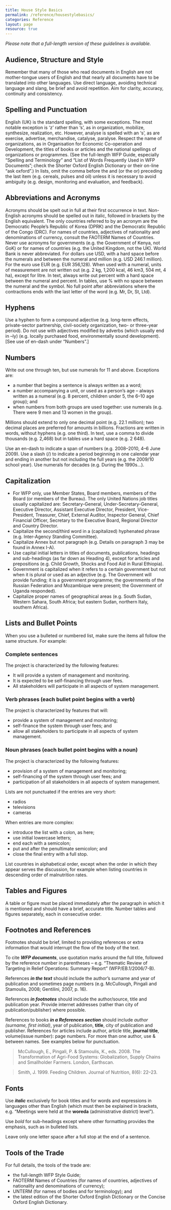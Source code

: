 ```yaml
---
title: House Style Basics
permalink: /reference/housestylebasics/
categories: Reference
layout: page
resource: true
---
```


_Please note that a full-length version of these guidelines is available._

## Audience, Structure and Style
Remember that many of those who read documents in English are not mother-tongue users of English and that nearly all documents have to be translated into other languages. Use direct language, avoiding technical language and slang, be brief and avoid repetition. Aim for clarity, accuracy, continuity and consistency. 

## Spelling and Punctuation
English (UK) is the standard spelling, with some exceptions. The most notable exception is ‘z’ rather than ‘s’, as in organization, mobilize, synthesize, realization, etc. However, analyse is spelled with an ‘s’, as are exercise, advertise, merchandise, catalyse, paralyse. Respect the name of organizations, as in Organisation for Economic Co-operation and Development, the titles of books or articles and the national spellings of organizations or programmes. (See the full-length WFP Guide, especially “Spelling and Terminology” and “List of Words Frequently Used in WFP Documents”; check the Shorter Oxford English Dictionary or their on-line “ask oxford”.)
In lists, omit the comma before the and (or the or) preceding the last item (e.g. cereals, pulses and oil) unless it is necessary to avoid ambiguity (e.g. design, monitoring and evaluation, and feedback).

## Abbreviations and Acronyms
Acronyms should be spelt out in full at their first occurrence in text. 
Non-English acronyms should be spelled out in italic, followed in brackets by the English equivalent.
The only countries referred to by an acronym are the Democratic People’s Republic of Korea (DPRK) and the Democratic Republic of the Congo (DRC). For names of countries, adjectives of nationality and denominations of currency, consult the FAOTERM Names of Countries. 
Never use acronyms for governments (e.g. the Government of Kenya, not GoK) or for names of countries (e.g. the United Kingdom, not the UK). World Bank is never abbreviated.
For dollars use USD, with a hard space before the numerals and between the numeral and million (e.g. USD 246.1 million). For the euro use EUR (e.g. EUR 356,128).
When used with a numeral, units of measurement are not written out (e.g. 2 kg, 1,200 kcal, 46 km3, 504 mt, 4 ha), except for litre.
In text, always write out percent with a hard space between the numeral and percent. In tables, use % with no space between the numeral and the symbol.
No full point after abbreviations where the contractions ends with the last letter of the word (e.g. Mr, Dr, St, Ltd).

## Hyphens
Use a hyphen to form a compound adjective (e.g. long-term effects, private-sector partnership, civil-society organization, two- or three-year period). Do not use with adjectives modified by adverbs (which usually end in –ly) (e.g. locally purchased food, environmentally sound development). [See use of en-dash under “Numbers”.]

## Numbers
Write out one through ten, but use numerals for 11 and above. Exceptions are:

* a number that begins a sentence is always written as a word;
* a number accompanying a unit, or used as a person’s age – always written as a
numeral (e.g. 8 percent, children under 5, the 6–10 age group); and
* when numbers from both groups are used together: use numerals (e.g. There were 9
men and 13 women in the group).

Millions should extend to only one decimal point (e.g. 22.1 million); two decimal places are preferred for amounts in billions. Fractions are written in words, without hyphens (e.g. one third). In text, use a comma to divide thousands (e.g. 2,468) but in tables use a hard space (e.g. 2 648).

Use an en-dash to indicate a span of numbers (e.g. 2008–2010, 4–6 June 2009). Use a slash (/) to indicate a period beginning in one calendar year and ending in another but not including the full years (e.g. the 2009/10 school year). Use numerals for decades (e.g. During the 1990s...).

## Capitalization
* For WFP only, use Member States, Board members, members of the Board (or members of the Bureau). The only United Nations job titles usually capitalized are: Secretary-General, Under-Secretary-General, Executive Director, Assistant Executive Director, President, Vice-President, Treasurer, Chief, External Auditor, Inspector General, Chief Financial Officer, Secretary to the Executive Board, Regional Director and Country Director.
* Capitalize the second/third word in a (capitalized) hyphenated phrase (e.g. Inter-Agency Standing Committee).
* Capitalize Annex but not paragraph (e.g. Details on paragraph 3 may be found in Annex I-A).
* Use capital initial letters in titles of documents, publications, headings and sub-headings (as far down as Heading 4), except for articles and prepositions (e.g. Child Growth, Shocks and Food Aid in Rural Ethiopia).
* Government is capitalized when it refers to a certain government but not when it is plural or used as an adjective (e.g. The Government will provide funding; it is a government programme; the governments of the Russian Federation and Mozambique were present; the Government of Uganda responded).
* Capitalize proper names of geographical areas (e.g. South Sudan, Western Sahara, South Africa; but eastern Sudan, northern Italy, southern Africa).


## Lists and Bullet Points
When you use a bulleted or numbered list, make sure the items all follow the same structure. For example:


### Complete sentences
The project is characterized by the following features:

* It will provide a system of management and monitoring.
* It is expected to be self-financing through user fees.
* All stakeholders will participate in all aspects of system management.

### Verb phrases (each bullet point begins with a verb)
The project is characterized by features that will:

* provide a system of management and monitoring;
* self-finance the system through user fees; and
* allow all stakeholders to participate in all aspects of system management.

### Noun phrases (each bullet point begins with a noun)
The project is characterized by the following features:

* provision of a system of management and monitoring;
* self-financing of the system through user fees; and
* participation of all stakeholders in all aspects of system management.

Lists are not punctuated if the entries are very short:

* radios
* televisions
* cameras

When entries are more complex:

* introduce the list with a colon, as here;
* use initial lowercase letters;
* end each with a semicolon;
* put and after the penultimate semicolon; and
* close the final entry with a full stop.

List countries in alphabetical order, except when the order in which they appear serves the discussion, for example when listing countries in descending order of malnutrition rates.

## Tables and Figures

A table or figure must be placed immediately after the paragraph in which it is mentioned and should have a brief, accurate title. Number tables and figures separately, each in consecutive order.

## Footnotes and References

Footnotes should be brief, limited to providing references or extra information that would interrupt the flow of the body of the text.

To cite __*WFP documents*__, use quotation marks around the full title, followed by the reference number in parentheses – e.g. “Thematic Review of Targeting in Relief Operations: Summary Report” (WFP/EB.1/2006/7-B).

References __*in the text*__ should include the author’s surname and year of publication and sometimes page numbers (e.g. McCullough, Pingali and Stamoulis, 2008; Gentilini, 2007, p. 16).


References __*in footnotes*__ should include the author/source, title and publication year. Provide internet addresses (rather than city of publication/publisher) where possible.

References to books __*in a References section*__ should include *author (surname, first initial)*, year of publication, __title__, city of publication and publisher. References for articles include author, article title, __journal title__, volume(issue number): page numbers. For more than one author, use & between names. See examples below for punctuation.

> McCullough, E., Pingali, P. & Stamoulis, K., eds. 2008. The Transformation of Agri-Food Systems: Globalization, Supply Chains and Smallholder Farmers. London, Earthscan.

> Smith, J. 1999. Feeding Children. Journal of Nutrition, 8(6): 22–23.

## Fonts

Use __*italic*__ exclusively for book titles and for words and expressions in languages other than English (which must then be explained in brackets, e.g. “Meetings were held at the __woreda__ (administrative district) level”).

Use *bold* for sub-headings except where other formatting provides the emphasis, such as in bulleted lists.

Leave only one letter space after a full stop at the end of a sentence.

## Tools of the Trade

For full details, the tools of the trade are:

* the full-length WFP Style Guide;
* FAOTERM Names of Countries (for names of countries, adjectives of
nationality and denominations of currency);
* UNTERM (for names of bodies and for terminology); and
* the latest edition of the Shorter Oxford English Dictionary or the Concise
Oxford English Dictionary.